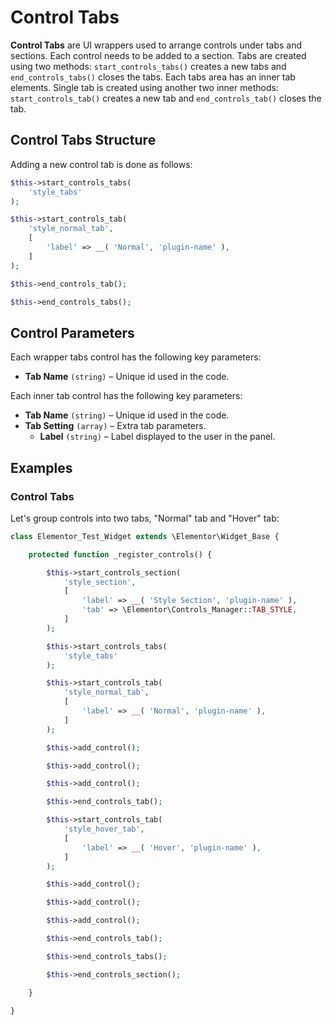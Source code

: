 # Control Tabs

**Control Tabs** are UI wrappers used to arrange controls under tabs and sections. Each control needs to be added to a section. Tabs are created using two methods: `start_controls_tabs()` creates a new tabs and `end_controls_tabs()` closes the tabs. Each tabs area has an inner tab elements. Single tab is created using another two inner methods: `start_controls_tab()` creates a new tab and `end_controls_tab()` closes the tab.

## Control Tabs Structure

Adding a new control tab is done as follows:

```php
$this->start_controls_tabs(
	'style_tabs'
);

$this->start_controls_tab(
	'style_normal_tab',
	[
		'label' => __( 'Normal', 'plugin-name' ),
	]
);

$this->end_controls_tab();

$this->end_controls_tabs();
```

## Control Parameters

Each wrapper tabs control has the following key parameters:

* **Tab Name** `(string)` – Unique id used in the code.

Each inner tab control has the following key parameters:

* **Tab Name** `(string)` – Unique id used in the code.
* **Tab Setting** `(array)` – Extra tab parameters.
  * **Label** `(string)` – Label displayed to the user in the panel.

## Examples

### Control Tabs

Let's group controls into two tabs, "Normal" tab and "Hover" tab:

```php {13-15,17-22,30,32-37,45,47}
class Elementor_Test_Widget extends \Elementor\Widget_Base {

	protected function _register_controls() {

		$this->start_controls_section(
			'style_section',
			[
				'label' => __( 'Style Section', 'plugin-name' ),
				'tab' => \Elementor\Controls_Manager::TAB_STYLE,
			]
		);

		$this->start_controls_tabs(
			'style_tabs'
		);

		$this->start_controls_tab(
			'style_normal_tab',
			[
				'label' => __( 'Normal', 'plugin-name' ),
			]
		);

		$this->add_control();

		$this->add_control();

		$this->add_control();

		$this->end_controls_tab();

		$this->start_controls_tab(
			'style_hover_tab',
			[
				'label' => __( 'Hover', 'plugin-name' ),
			]
		);

		$this->add_control();

		$this->add_control();

		$this->add_control();

		$this->end_controls_tab();

		$this->end_controls_tabs();

		$this->end_controls_section();

	}

}
```
